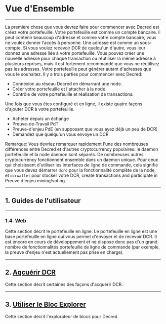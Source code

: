 # **<i class="fa fa-info-circle"></i> Vue d'Ensemble**

---

La première chose que vous devrez faire pour commencer avec Decred est créez votre portefeuille. Votre portefeuille est comme un compte bancaire. Il peut contenir beaucoup d'adresse et comme votre compte bancaire, vous ne voulez donner l'accès à personne. Une adresse est comme un sous-compte. Si vous voulez recevoir DCR de quelqu'un d'autre, vous leur donnez une adresse liée à votre portefeuille. Vous pouvez créer une nouvelle adresse pour chaque transaction ou réutiliser la même adresse à plusieurs reprises, mais il est fortement recommandé que vous ne réutilisez pas les adresses. Votre portefeuille peut générer autant d'adresses que vous le souhaitez. Il y a trois parties pour commencer avec Decred:

* Connexion au réseau Decred en démarrant une node.
* Créer votre portefeuille et l'attacher à la node.
* Contrôle de votre portefeuille et réalisation de transactions.

Une fois que vous êtes configuré et en ligne, il existe quatre façons d'ajouter DCR à
votre portefeuille.

* Acheter depuis un échange
* Preuve-de-Travail PdT
* Preuve-d'enjeu PdE (en supposant que vous ayez déjà un peu de DCR)
* Demandez que quelqu'un vous envoye un DCR


Remarque: Vous devriez remarquer rapidement l'une des nombreuses différences entre Decred et d'autres cryptocurrency populaires: le daemon portefeuille et la node daemon sont séparés. De nombreuses autres cryptocurrency fonctionnent ensemble dans un daemon unique. Pour ceux qui choisissent d'utiliser les interfaces de ligne de commande, cela signifie que vous devez démarrer `dcrd` pour la fonctionnalité complète de la node, et `dcrwallet` pour stocker votre DCR, create transactions and participate in Preuve d'enjeu mining/voting.


---

## **1. <i class="fa fa-user"></i> Guides de l'utilisateur**

---

### 1.4. <i class="fa fa-firefox"></i> [Web](user-guides/web.md)

Cette section décrit le portefeuille en ligne. Le portefeuille en ligne est une base portefeuille en ligne qui vous permet d'envoyer et de recevoir DCR. Il est encore en cours de développement et ne dispose donc pas d'un grand nombre de fonctionnalités portefeuille de ligne de commande (par exemple, la preuve d'enjeu n'est actuellement pas
prise en charge).

---

## **2. <i class="fa fa-exchange"></i> [Aqcuérir DCR](obtaining-dcr.md)**

Cette section décrit certaines des façons d'acquérir DCR.

---

## **3. <i class="fa fa-cubes"></i> [Utiliser le Bloc Explorer](using-the-block-explorer.md)**

Cette section décrit l'explorateur de blocs pour Decred.

